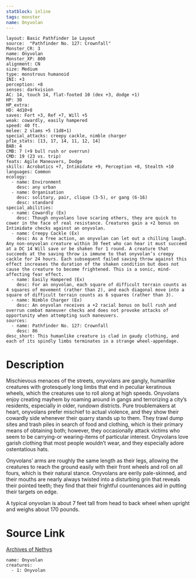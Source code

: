 ```yaml
---
statblock: inline
tags: monster
name: Onyvolan
---
```

```statblock
layout: Basic Pathfinder 1e Layout
source:  "Pathfinder No. 127: Crownfall"
Monster_CR: 3
name: Onyvolan
Monster_XP: 800
alignment: CN
size: Medium
type: monstrous humanoid
INI: +3
perception: +8
senses: darkvision
AC: 14, touch 14, flat-footed 10 (dex +3, dodge +1)
HP: 30
HP_extra: 
HD: 4d10+8
saves: Fort +3, Ref +7, Will +5
weak: cowardly, easily hampered
speed: 40 ft.
melee: 2 slams +5 (1d8+1)
special_attacks: creepy cackle, nimble charger
pf1e_stats: [13, 17, 14, 11, 12, 14]
BAB: 4
CMB: 7 (+9 bull rush or overrun)
CMD: 19 (23 vs. trip)
feats: Agile Maneuvers, Dodge
skills: Acrobatics +7, Intimidate +9, Perception +8, Stealth +10
languages: Common
ecology:
  - name: Environment
    desc: any urban
  - name: Organisation
    desc: solitary, pair, clique (3-5), or gang (6-16)
    desc: standard
special_abilities:
  - name: Cowardly (Ex)
    desc: Though onyvolans love scaring others, they are quick to cower in the face of real resistance. Creatures gain a +2 bonus on Intimidate checks against an onyvolan.
  - name: Creepy Cackle (Ex)
    desc: As a free action, an onyvolan can let out a chilling laugh. Any non-onyvolan creature within 30 feet who can hear it must succeed at a DC 14 Will save or be shaken for 1 round. A creature that succeeds at the saving throw is immune to that onyvolan’s creepy cackle for 24 hours. Each subsequent failed saving throw against this effect increases the duration of the shaken condition but does not cause the creature to become frightened. This is a sonic, mind-affecting fear effect.
  - name: Easily Hampered (Ex)
    desc: For an onyvolan, each square of difficult terrain counts as 4 squares of movement (rather than 2), and each diagonal move into a square of difficult terrain counts as 6 squares (rather than 3).
  - name: Nimble Charger (Ex)
    desc: An onyvolan receives a +2 racial bonus on bull rush and overrun combat maneuver checks and does not provoke attacks of opportunity when attempting such maneuvers.
sources:
  - name: Pathfinder No. 127: Crownfall
    desc: 86
desc_short: This humanlike creature is clad in gaudy clothing, and each of its spindly limbs terminates in a strange wheel-appendage.
```
# Description
Mischievous menaces of the streets, onyvolans are gangly, humanlike creatures with grotesquely long limbs that end in peculiar keratinous wheels, which the creatures use to roll along at high speeds. Onyvolans enjoy creating mayhem by roaming around in gangs and terrorizing a city’s residents, especially in older, rundown districts. Pure troublemakers at heart, onyvolans prefer mischief to actual violence, and they show their cowardly side whenever their quarry stands up to them. They trawl dump sites and trash piles in search of food and clothing, which is their primary means of obtaining both; however, they occasionally attack victims who seem to be carrying-or wearing-items of particular interest. Onyvolans love garish clothing that most people wouldn’t wear, and they especially adore ostentatious hats.

 Onyvolans’ arms are roughly the same length as their legs, allowing the creatures to reach the ground easily with their front wheels and roll on all fours, which is their natural stance. Onyvolans are eerily pale-skinned, and their mouths are nearly always twisted into a disturbing grin that reveals their pointed teeth; they find that their frightful countenances aid in putting their targets on edge.

 A typical onyvolan is about 7 feet tall from head to back wheel when upright and weighs about 170 pounds.
# Source Link
[Archives of Nethys](https://aonprd.com/MonsterDisplay.aspx?ItemName=Onyvolan)
```encounter-table
name: Onyvolan
creatures:
  - 1: Onyvolan
```
